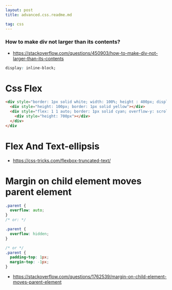 ```yaml
---
layout: post
title: advanced.css.readme.md

tag: css
---
```


### How to make div not larger than its contents?

- https://stackoverflow.com/questions/450903/how-to-make-div-not-larger-than-its-contents

```css
display: inline-block;
```

# Css Flex

```html
<div style="border: 1px solid white; width: 100%; height : 400px; display:flex; flex-direction: column">
  <div style="height: 100px; border: 1px solid yellow"></div>
  <div style="flex: 1 1 auto; border: 1px solid cyan; overflow-y: scroll">
    <div style="height: 700px"></div>
  </div>
</div
```

# Flex And Text-ellipsis

- https://css-tricks.com/flexbox-truncated-text/

# Margin on child element moves parent element

```css
.parent {
  overflow: auto;
}
/* or: */

.parent {
  overflow: hidden;
}

/* or */
.parent {
  padding-top: 1px;
  margin-top: -1px;
}
```

- https://stackoverflow.com/questions/1762539/margin-on-child-element-moves-parent-element
